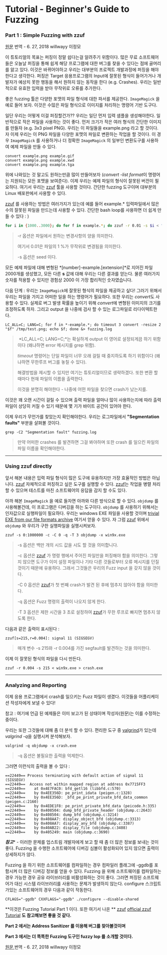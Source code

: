 # Tutorial - Beginner's Guide to Fuzzing

### Part 1 : Simple Fuzzing with zzuf

 [원문](https://fuzzing-project.org/tutorial1.html) 번역 -  6. 27, 2018 willwayy 이정모



이 튜토리얼의 목표는 퍼징이 정말 쉽다는걸 알려주기 위함이다. 많은 무료 소프트웨어들은 오늘날 퍼징을 통해 쉽게 해당 프로그램에 대한 버그를 찾을 수 있다는 점에 골머리를 앓고 있다. 이것은 바뀌어야하고 우리는 대부분의 프로젝트 개발과정에 퍼징을 해야한다고 생각한다. 퍼징은 Target 응용프로그램의 Input에 잘못된 형식이 들어가거나 개발자가 예상치 못한 행동을 해서 원하지 않는 동작을 한다 (e.g. Crashes). 우리는 일반적으로 유효한 입력을 받아 무작위로 오류를 추가한다.



좋은 fuzzing 툴은 다양한 포맷의 파일 형식에 대한 파서를 제공한다. `ImageMagick` 을 예로 들어 보자. 이것은 수많은 파일 형식으로 이미지를 처리하는 명령어 기반 도구다.



일단 우리는 어떻게 이걸 퍼징할건가?? 우리는 일단 먼저 입력 샘플을 생성해야한다. 일반적으로 작은 파일을 사용하는 것이 좋다. 먼저 크기가 작은 여러 형식의 간단한 이미지를 만들자 (e.g. 3x3 pixel PNG). 우리는 이 파일들을 example.png 라고 할 것이다. 자 이제 우리는 이 PNG 파일을 다양한 포맷의 파일로 변환하는 작업을 할 것이다. 이 경우 `ImageMagick` 를 사용하거나 더 정확한 `ImageMagick` 의 일부인 변환도구를 사용하여 예제 파일을 만들 수 있다. 



```
convert example.png example.gif
convert example.png example.xwd
convert example.png example.tga
```



위에 나와있는 것 말고도 원하는만큼 많이 만들어보자 (*convert -list format*이 명령어는 지원되는 모든 포맷을 보여준다).     이제 우리는 예제 파일의 형식이 잘못된 버전이 필요하다. 여기서 우리는 [zzuf](http://caca.zoy.org/wiki/zzuf/) 툴을 사용할 것이다. 간단한 fuzzing 도구이며 대부분의 Linux 배포판에서 사용할 수 있다.

[zzuf](http://caca.zoy.org/wiki/zzuf/) 를 사용하는 방법은 여러가지가 있는데 예를 들어 example.* 입력파일에서 많은 수의 잘못된 파일을 만드는데 사용할 수 있다. 간단한 bash loop를 사용하면 더 쉽게 만들 수 있다 : )



```bash
for i in {1000..3000}; do for f in example.*; do zzuf -r 0.01 -s $i < "$f" > "$i-$f"; done; done
```

> -r 옵션은 파일에서 원하는 변경사항의 양을 의미한다.
>
> 여기서 0.01은 파일의 1 %가 무작위로 변경됨을 의미한다.
>
> -s 옵션은 seed 이다.



모든 예제 파일에 대해 변형된 *[number]-example.[extension]*로 지어진 파일 2000개를 생성했고, 모든 다른 **s** 값에 대해 우리는 다른 결과를 얻는다. 물론 여러가지 숫자를 적용할 수 있지만 경험상 2000 이 가장 합리적인 숫자였습니다.



다음 단계 : 우리는 `ImageMagick`에 잘못된 형식의 파일을 제공하고 싶다! 그러기 위해서 우리는 파일을 가지고 어떠한 일을 하는 명령어가 필요하다. 또한 우리는 *convert*도 사용할 수 있다. 실제로 버그 발생 확률을 높이기 위해 *convert*에 변형된 이미지의 크기를 조정하도록 하자. 그리고 output 을 나중에 검사 할 수 있는 로그파일로 리다이텍트한다.



```
LC_ALL=C; LANG=C; for f in *-example.*; do timeout 3 convert -resize 2 "$f" /tmp/test.png; echo $f; done &> fuzzing.log
```

>  *LC_ALL=C; LANG=C;*는 확실하게 output 이 영어로 설정되게끔 하기 위함이다 (왜냐하면 error 메시지를 grep 위함).
>
> *timeout* 명령어는 단일 파일이 너무 오래 걸릴 때 중지하도록 하기 위함이다 (왜냐하면 무한루프 버그를 놓칠 수 있다).
>
> 해결방법을 제시할 수 있지만 여기는 튜토리얼이므로 생략하겠다. 또한 변환 할 때마다 현재 파일의 이름을 출력한다.
>
> 이것을 분명히 해야한다 - 나중에 어떤 파일을 찾으면 crash가 났는지를.



이것은 꽤 오랜 시간이 걸릴 수 있으며 출력 파일을 얼마나 많이 사용하는지에 따라 출력 파일이 상당히 커질 수 있기 때문에 몇 기가 바이트 공간이 있어야 한다.

이제 우리가 무언가를 찾았는지 확인해야한다. 우리는 로그파일에서 **"Segmentation faults"** 부분을 살펴볼 것이다.



```
grep -C2 "Segmentation fault" fuzzing.log
```

> 만약 어떠한 crashes 를 발견하면 그걸 봐야하며 또한 crash 를 일으킨 파일의 파일 이름을 확인해야한다.



------

### Using zzuf directly

앞서 해본 내용은 입력 파일 형식이 많은 도구에 유용하지만 가장 효율적인 방법은 아닙니다. [zzuf](http://caca.zoy.org/wiki/zzuf/) 자체적으로 퍼징하고 싶은 도구를 실행할 수 있다. [zzuf](http://caca.zoy.org/wiki/zzuf/)는 작업을 병렬 처리 할 수 있으며 테스트를 마친 소프트웨어의 응답을 감지 할 수도 있다.



아까 해본 `ImageMagick` 을 예로 들자면 아까와 다른 방식으로 할 수 있다. `objdump` 를 사용해볼건데, 이 프로그램은 디버깅을 하는 도구이다. `objdump` 를 사용하기 위해서는 인자값으로 실행파일이 필요하다. 우리는 windows EXE 파일을 사용할 것이며 [trivial EXE from our file formats archive](https://files.fuzzing-project.org/executables/win9x.exe) 여기서 얻을 수 있다. 자 그럼 [zzuf](http://caca.zoy.org/wiki/zzuf/) 위에서 `objdump` 와 우리가 구한 실행파일을 실행시켜보자.



```
zzuf -s 0:1000000 -c -C 0 -q -T 3 objdump -x win9x.exe
```

> -s 옵션은 백만 개의 시드 값을 시도 할 것을 의미합니다.
>
> -c 옵션은 [zzuf](http://caca.zoy.org/wiki/zzuf/) 가 명령 행에서 주어진 파일만을 퍼징해야 함을 의미한다. 그렇지 않으면 도구가 이미 설정 파일이나 기타 다른 것들로부터 오류 메시지를 던질 것이기 때문에 유용하다. 그래서 그것들은 우리의 Fuzz input 을 갖지 않을 것이다.
>
> -C 0 옵션은 [zzuf](http://caca.zoy.org/wiki/zzuf/)가 첫 번째 crash가 발견 된 후에 멈추지 않아야 함을 의미한다.
>
> -q 옵션은 Fuzz 명령의 출력이 나오지 않게 한다.
>
> -T 3 옵션은 제한 시간을 3 초로 설정하여 [zzuf](http://caca.zoy.org/wiki/zzuf/)가 무한 루프로 빠지면 멈추지 않도록 한다.



다음과 같은 출력이 표시된다 :

```
zzuf[s=215,r=0.004]: signal 11 (SIGSEGV)
```

> 매개 변수 -s 215와 -r 0.004를 가진 segfault를 발견하는 것을 의미한다.

이제 이 잘못된 형식의 파일을 다시 만든다.

```
zzuf -r 0.004 -s 215 < win9x.exe > crash.exe
```



------

### Analyzing and Reporting

이제 응용 프로그램에서 crash를 일으키는 Fuzz 파일이 생겼다. 이것들을 어플리케이션 작성자에게 보낼 수 있다!

참고 : 여기에 언급 된 예제들은 이미 보고가 된 상태이며 작성자(원문)는 이를 수정하는 중이다.



우리는 또한 그것들에 대해 좀 더 분석 할 수 있다. 편리한 도구 중 [valgrind](http://www.valgrind.org/)가 있는데 *valgrind -q*을 실행시켜 분석해보자.

```
valgrind -q objdump -x crash.exe
```

> -q 옵션은 불필요한 출력을 억제한다.



그러면 이런식의 출력을 볼 수 있다 : 

```
==22449== Process terminating with default action of signal 11 (SIGSEGV)
==22449==  Access not within mapped region at address 0x7715FF3
==22449==    at 0x4E7FAC0: bfd_getl16 (libbfd.c:570)
==22449==    by 0x4EE356D: pe_print_idata (peigen.c:1328)
==22449==    by 0x4EE356D: _bfd_pe_print_private_bfd_data_common (peigen.c:2160)
==22449==    by 0x4EDE1F8: pe_print_private_bfd_data (peicode.h:335)
==22449==    by 0x408504: dump_bfd_private_header (objdump.c:2643)
==22449==    by 0x408504: dump_bfd (objdump.c:3214)
==22449==    by 0x408AA7: display_object_bfd (objdump.c:3313)
==22449==    by 0x408AA7: display_any_bfd (objdump.c:3387)
==22449==    by 0x40AB22: display_file (objdump.c:3408)
==22449==    by 0x405249: main (objdump.c:3690)
```



***참고**** - 이러한 문제를 업스트림 개발자에게 보고 할 때 좀 더 많은 정보를 보내는 것이 좋다. Fuzzing 을 수행한 소프트웨어에 디버깅 심볼이 활성화되어 있지 않으면 출력이 상세하지가 않다. 

Fuzzing 을 하기 위한 소프트웨어를 컴파일하는 경우 컴파일러 플래그에 -ggdb를 포함시켜 더 많은 디버깅 정보를 얻을 수 있다. Fuzzing 을 위해 소프트웨어를 컴파일하는 경우 가능한 경우 공유 라이브러리를 비활성화하는 것이 좋다. 그러면 퍼징된 소프트웨어가 대신 시스템 라이브러리를 사용하는 문제가 발생하지 않는다. configure 스크립트가있는 소프트웨어의 경우 다음과 같이 작동한다.



```
CFLAGS="-ggdb" CXXFLAGS="-ggdb" ./configure --disable-shared
```



**이것은 Fuzzing Tutorial Part 1 이다. 또한 여기서 나온 ** [zzuf](http://caca.zoy.org/wiki/zzuf/) [official zzuf Tutorial](http://caca.zoy.org/wiki/zzuf/tutorial1) **도 참고해보면 좋을 것 같다.**

**Part 2 에서는 Address Sanitizer 를 이용해 버그를 찾아볼것이며**

**Part 3 에서는 더 똑똑한 Fuzzing 도구인 fuzzy lop 를 소개할 것이다.**



[원문 ](https://fuzzing-project.org/tutorial1.html)번역 -  6. 27, 2018 willwayy 이정모 
